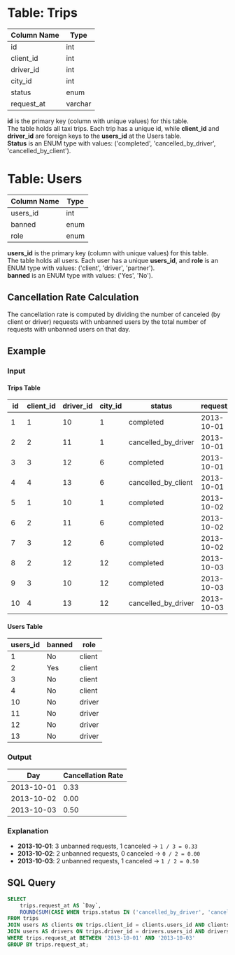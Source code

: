 # Table: Trips

| Column Name | Type    |
|------------|--------|
| id         | int    |
| client_id  | int    |
| driver_id  | int    |
| city_id    | int    |
| status     | enum   |
| request_at | varchar|

**id** is the primary key (column with unique values) for this table.  
The table holds all taxi trips. Each trip has a unique id, while **client_id** and **driver_id** are foreign keys to the **users_id** at the Users table.  
**Status** is an ENUM type with values: ('completed', 'cancelled_by_driver', 'cancelled_by_client').  

# Table: Users

| Column Name | Type  |
|------------|------|
| users_id   | int  |
| banned     | enum |
| role       | enum |

**users_id** is the primary key (column with unique values) for this table.  
The table holds all users. Each user has a unique **users_id**, and **role** is an ENUM type with values: ('client', 'driver', 'partner').  
**banned** is an ENUM type with values: ('Yes', 'No').  

## Cancellation Rate Calculation
The cancellation rate is computed by dividing the number of canceled (by client or driver) requests with unbanned users by the total number of requests with unbanned users on that day.  

## Example
### Input
#### Trips Table
| id | client_id | driver_id | city_id | status              | request_at  |
|----|-----------|-----------|---------|---------------------|------------|
| 1  | 1         | 10        | 1       | completed           | 2013-10-01 |
| 2  | 2         | 11        | 1       | cancelled_by_driver | 2013-10-01 |
| 3  | 3         | 12        | 6       | completed           | 2013-10-01 |
| 4  | 4         | 13        | 6       | cancelled_by_client | 2013-10-01 |
| 5  | 1         | 10        | 1       | completed           | 2013-10-02 |
| 6  | 2         | 11        | 6       | completed           | 2013-10-02 |
| 7  | 3         | 12        | 6       | completed           | 2013-10-02 |
| 8  | 2         | 12        | 12      | completed           | 2013-10-03 |
| 9  | 3         | 10        | 12      | completed           | 2013-10-03 |
| 10 | 4         | 13        | 12      | cancelled_by_driver | 2013-10-03 |

#### Users Table
| users_id | banned | role   |
|----------|--------|--------|
| 1        | No     | client |
| 2        | Yes    | client |
| 3        | No     | client |
| 4        | No     | client |
| 10       | No     | driver |
| 11       | No     | driver |
| 12       | No     | driver |
| 13       | No     | driver |

### Output
| Day        | Cancellation Rate |
|------------|-------------------|
| 2013-10-01 | 0.33              |
| 2013-10-02 | 0.00              |
| 2013-10-03 | 0.50              |

### Explanation
- **2013-10-01**: 3 unbanned requests, 1 canceled → `1 / 3 = 0.33`
- **2013-10-02**: 2 unbanned requests, 0 canceled → `0 / 2 = 0.00`
- **2013-10-03**: 2 unbanned requests, 1 canceled → `1 / 2 = 0.50`

## SQL Query
```sql
SELECT 
    trips.request_at AS `Day`,
    ROUND(SUM(CASE WHEN trips.status IN ('cancelled_by_driver', 'cancelled_by_client') THEN 1 ELSE 0 END) / COUNT(*), 2) AS `Cancellation Rate`
FROM trips
JOIN users AS clients ON trips.client_id = clients.users_id AND clients.banned = 'No'
JOIN users AS drivers ON trips.driver_id = drivers.users_id AND drivers.banned = 'No'
WHERE trips.request_at BETWEEN '2013-10-01' AND '2013-10-03'
GROUP BY trips.request_at;
```